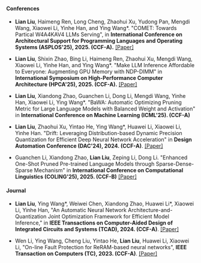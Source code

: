 #### Conferences

- <strong>Lian Liu</strong>, Haimeng Ren, Long Cheng, Zhaohui Xu, Yudong Pan, Mengdi Wang, Xiaowei Li, Yinhe Han, and Ying Wang*. "COMET: Towards Partical W4A4KAV4 LLMs Serving", in <strong> International Conference on Architectural Support for Programming Languages and Operating Systems (ASPLOS'25), 2025. (CCF-A).</strong> [[Paper]](https://arxiv.org/abs/2410.12168)

- <strong>Lian Liu</strong>, Shixin Zhao, Bing Li, Haimeng Ren, Zhaohui Xu, Mengdi Wang, Xiaowei Li, Yinhe Han, and Ying Wang*. "Make LLM Inference Affordable to Everyone: Augmenting GPU Memory with NDP-DIMM" in <strong> International Symposium on High-Performance Computer Architecture (HPCA'25), 2025. (CCF-A).</strong> [[Paper]](https://arxiv.org/abs/2502.16963)

- <strong>Lian Liu</strong>, Xiandong Zhao, Guanchen Li, Dong Li, Mengdi Wang, Yinhe Han, Xiaowei Li, Ying Wang*. "BaWA: Automatic Optimizing Pruning Metric for Large Language Models with Balanced Weight and Activation" in <strong> International Conference on   Machine Learning (ICML'25). (CCF-A)</strong>

- <strong>Lian Liu</strong>, Zhaohui Xu, Yintao He, Ying Wang*, Huawei Li, Xiaowei Li, Yinhe Han. "Drift: Leveraging Distribution-based Dynamic Precision Quantization for Efficient Deep Neural Network Acceleration" in <strong> Design Automation Conference (DAC'24), 2024. (CCF-A)</strong>. [[Paper]](https://dl.acm.org/doi/abs/10.1145/3649329.3655986)

- Guanchen Li, Xiandong Zhao, <strong>Lian Liu</strong>, Zeping Li, Dong Li. "Enhanced One-Shot Pruned Pre-trained Language Models through Sparse-Dense-Sparse Mechanism" in <strong> International Conference on
Computational Linguistics (COLING'25), 2025. (CCF-B)</strong> [[Paper]](https://aclanthology.org/2025.coling-main.117/)

#### Journal 

- <strong>Lian Liu</strong>, Ying Wang*, Weiwei Chen, Xiandong Zhao, Huawei Li*, Xiaowei Li, Yinhe Han, "An Automatic Neural Network Architecture-and-Quantization Joint Optimization Framework for Efficient Model Inference," in <strong> IEEE Transactions on Computer-Aided Design of Integrated Circuits and Systems (TCAD), 2024. (CCF-A)</strong>. [[Paper]](https://ieeexplore.ieee.org/abstract/document/10342823/)

- Wen Li, Ying Wang, Cheng Liu, Yintao He, <strong>Lian Liu</strong>, Huawei Li, Xiaowei Li, "On-line Fault Protection for ReRAM-based neural networks", <strong>IEEE Transaction on Computers (TC), 2023. (CCF-A)</strong>. [[Paper]](https://ieeexplore.ieee.org/abstract/document/9737421/)

<!-- #### Preprints -->

